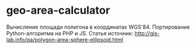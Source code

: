 # geo-area-calculator

Вычисление площади полигона в координатах WGS'84. Портирование Python-алгоритма на PHP и JS.
Статья источник: http://gis-lab.info/qa/polygon-area-sphere-ellipsoid.html

